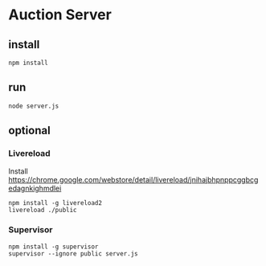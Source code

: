 # Auction Server

## install

```
npm install
```

## run

```
node server.js
```

## optional

### Livereload

Install https://chrome.google.com/webstore/detail/livereload/jnihajbhpnppcggbcgedagnkighmdlei

```
npm install -g livereload2
livereload ./public
```

### Supervisor

```
npm install -g supervisor
supervisor --ignore public server.js
```
